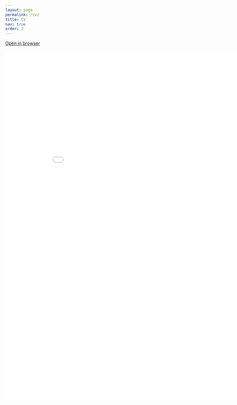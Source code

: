 ```yaml
---
layout: page
permalink: /cv/
title: CV
nav: true
order: 2
---
```

<a href="/assets/pdf/Ortiz_CV.pdf">Open in browser</a>
<br> <br>
<embed src="/assets/pdf/Ortiz_CV.pdf" width="900" height="1100" type="application/pdf">